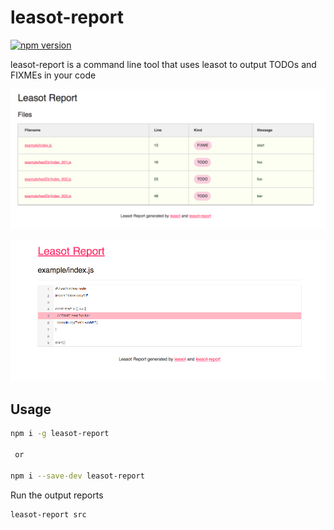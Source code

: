 # leasot-report

[![npm version](https://badge.fury.io/js/leasot-report.svg)](https://badge.fury.io/js/leasot-report)

leasot-report is a command line tool that uses leasot to output TODOs and FIXMEs in your code

![image](./doc/summary.png)

![image](./doc/source.png)

## Usage


```sh
npm i -g leasot-report

 or

npm i --save-dev leasot-report
```

Run the output reports
```sh
leasot-report src
```
